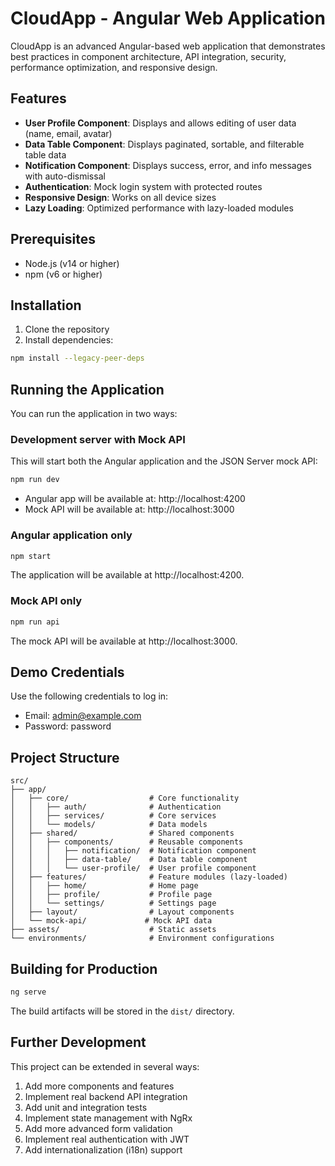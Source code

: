 # CloudApp - Angular Web Application

CloudApp is an advanced Angular-based web application that demonstrates best practices in component architecture, API integration, security, performance optimization, and responsive design.

## Features

- **User Profile Component**: Displays and allows editing of user data (name, email, avatar)
- **Data Table Component**: Displays paginated, sortable, and filterable table data
- **Notification Component**: Displays success, error, and info messages with auto-dismissal
- **Authentication**: Mock login system with protected routes
- **Responsive Design**: Works on all device sizes
- **Lazy Loading**: Optimized performance with lazy-loaded modules

## Prerequisites

- Node.js (v14 or higher)
- npm (v6 or higher)

## Installation

1. Clone the repository
2. Install dependencies:

```bash
npm install --legacy-peer-deps
```

## Running the Application

You can run the application in two ways:

### Development server with Mock API

This will start both the Angular application and the JSON Server mock API:

```bash
npm run dev
```

- Angular app will be available at: http://localhost:4200
- Mock API will be available at: http://localhost:3000

### Angular application only

```bash
npm start
```

The application will be available at http://localhost:4200.

### Mock API only

```bash
npm run api
```

The mock API will be available at http://localhost:3000.

## Demo Credentials

Use the following credentials to log in:

- Email: admin@example.com
- Password: password

## Project Structure

```
src/
├── app/
│   ├── core/                  # Core functionality
│   │   ├── auth/              # Authentication
│   │   ├── services/          # Core services
│   │   └── models/            # Data models
│   ├── shared/                # Shared components
│   │   ├── components/        # Reusable components
│   │   │   ├── notification/  # Notification component
│   │   │   ├── data-table/    # Data table component
│   │   │   └── user-profile/  # User profile component
│   ├── features/              # Feature modules (lazy-loaded)
│   │   ├── home/              # Home page
│   │   ├── profile/           # Profile page
│   │   └── settings/          # Settings page
│   ├── layout/                # Layout components
│   └── mock-api/             # Mock API data
├── assets/                    # Static assets
└── environments/              # Environment configurations
```

## Building for Production

```bash
ng serve
```

The build artifacts will be stored in the `dist/` directory.

## Further Development

This project can be extended in several ways:

1. Add more components and features
2. Implement real backend API integration
3. Add unit and integration tests
4. Implement state management with NgRx
5. Add more advanced form validation
6. Implement real authentication with JWT
7. Add internationalization (i18n) support
